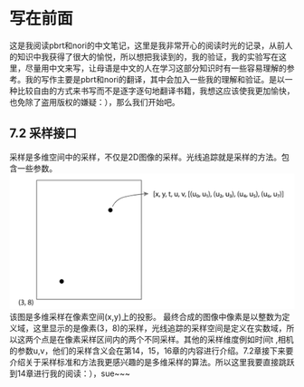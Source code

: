 # 写在前面
 这是我阅读pbrt和nori的中文笔记，这里是我非常开心的阅读时光的记录，从前人的知识中我获得了很大的愉悦，所以想把我读到的，我的验证，我的实验写在这里，尽量用中文来写，让母语是中文的人在学习这部分知识时有一些容易理解的参考。我的写作主要是pbrt和nori的翻译，其中会加入一些我的理解和验证。是以一种比较自由的方式来书写而不是逐字逐句地翻译书籍，我想这应该使我更加愉快，也免除了盗用版权的嫌疑：），那么我们开始吧。
## 7.2 采样接口
采样是多维空间中的采样，不仅是2D图像的采样。光线追踪就是采样的方法。包含一些参数。
![pbrt上关于采样的示意](./img/7.2_sample.png)
该图是多维采样在像素空间(x,y)上的投影。
最终合成的图像中像素是以整数为定义域，这里显示的是像素(3，8)的采样，光线追踪的采样空间是定义在实数域，所以这两个点是在像素采样区间内的两个不同采样。其他的采样维度例如时间t ,相机的参数u,v，他们的采样含义会在第14，15，16章的内容进行介绍。7.2章接下来要介绍关于采样标准和方法我更感兴趣的是多维采样的算法。所以这里我要直接跳跃到14章进行我的阅读：），sue~~~

